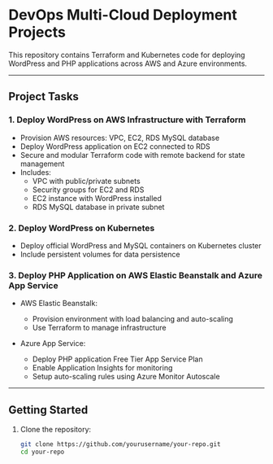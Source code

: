# DevOps Multi-Cloud Deployment Projects

This repository contains Terraform and Kubernetes code for deploying WordPress and PHP applications across AWS and Azure environments.

---

## Project Tasks

### 1. Deploy WordPress on AWS Infrastructure with Terraform

- Provision AWS resources: VPC, EC2, RDS MySQL database
- Deploy WordPress application on EC2 connected to RDS
- Secure and modular Terraform code with remote backend for state management
- Includes:
  - VPC with public/private subnets
  - Security groups for EC2 and RDS
  - EC2 instance with WordPress installed
  - RDS MySQL database in private subnet

### 2. Deploy WordPress on Kubernetes

- Deploy official WordPress and MySQL containers on Kubernetes cluster
- Include persistent volumes for data persistence

### 3. Deploy PHP Application on AWS Elastic Beanstalk and Azure App Service

- AWS Elastic Beanstalk:
  - Provision environment with load balancing and auto-scaling
  - Use Terraform to manage infrastructure

- Azure App Service:
  - Deploy PHP application Free Tier App Service Plan
  - Enable Application Insights for monitoring 
  - Setup auto-scaling rules using Azure Monitor Autoscale


---

## Getting Started

1. Clone the repository:
   ```bash
   git clone https://github.com/yourusername/your-repo.git
   cd your-repo
